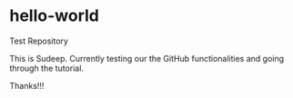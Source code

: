 # hello-world
Test Repository

This is Sudeep. Currently testing our the GitHub functionalities and going through the tutorial.

Thanks!!!
